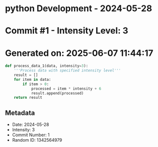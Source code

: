 ﻿# python Development - 2024-05-28
# Commit #1 - Intensity Level: 3
# Generated on: 2025-06-07 11:44:17
```python
def process_data_1(data, intensity=3):
    '''Process data with specified intensity level'''
    result = []
    for item in data:
        if item > 0:
            processed = item * intensity + 6
            result.append(processed)
    return result
```
## Metadata
- Date: 2024-05-28
- Intensity: 3
- Commit Number: 1
- Random ID: 1342564979
